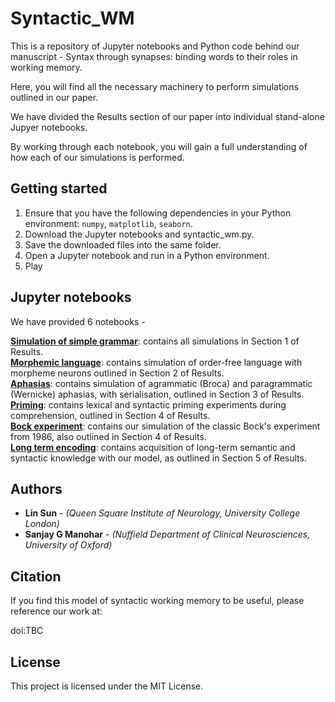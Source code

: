 # Syntactic_WM
This is a repository of Jupyter notebooks and Python code behind our manuscript - Syntax through synapses: binding words to their roles in working memory.

Here, you will find all the necessary machinery to perform simulations outlined in our paper.

We have divided the Results section of our paper into individual stand-alone Jupyer notebooks.

By working through each notebook, you will gain a full understanding of how each of our simulations is performed.

## Getting started

1. Ensure that you have the following dependencies in your Python environment: `numpy`, `matplotlib`, `seaborn`. <br>
2. Download the Jupyter notebooks and syntactic_wm.py. <br>
3. Save the downloaded files into the same folder. <br>
4. Open a Jupyter notebook and run in a Python environment. <br>
5. Play

## Jupyter notebooks

We have provided 6 notebooks - 

**[Simulation of simple grammar](https://github.com/linsun2020/Syntactic_WM/blob/main/Simulation%20of%20simple%20grammar.ipynb)**: contains all simulations in Section 1 of Results. <br>
**[Morphemic language](https://github.com/linsun2020/Syntactic_WM/blob/main/Morphemic%20language.ipynb)**: contains simulation of order-free language with morpheme neurons outlined in Section 2 of Results. <br>
**[Aphasias](https://github.com/linsun2020/Syntactic_WM/blob/main/Aphasias.ipynb)**: contains simulation of agrammatic (Broca) and paragrammatic (Wernicke) aphasias, with serialisation, outlined in Section 3 of Results. <br>
**[Priming](https://github.com/linsun2020/Syntactic_WM/blob/main/Priming.ipynb)**: contains lexical and syntactic priming experiments during comprehension, outlined in Section 4 of Results. <br>
**[Bock experiment](https://github.com/linsun2020/Syntactic_WM/blob/main/Bock%20experiment.ipynb)**: contains our simulation of the classic Bock's experiment from 1986, also outlined in Section 4 of Results. <br>
**[Long term encoding](https://github.com/linsun2020/Syntactic_WM/blob/main/Long%20term%20encoding.ipynb)**: contains acquisition of long-term semantic and syntactic knowledge with our model, as outlined in Section 5 of Results. <br>

## Authors

* **Lin Sun** - *(Queen Square Institute of Neurology, University College London)*
* **Sanjay G Manohar** - *(Nuffield Department of Clinical Neurosciences, University of Oxford)*

## Citation
If you find this model of syntactic working memory to be useful, please reference our work at:

doi:TBC

## License

This project is licensed under the MIT License.
